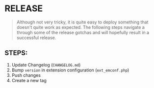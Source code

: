 RELEASE
=======

> Although not very tricky, it is quite easy to deploy something that doesn't quite work as expected. The following steps
> navigate a through some of the release gotchas and will hopefully result in a successful release.

STEPS:
------

1. Update Changelog (`CHANGELOG.md`)
2. Bump `version` in extension configuration (`ext_emconf.php`)
3. Push changes
4. Create a new tag
